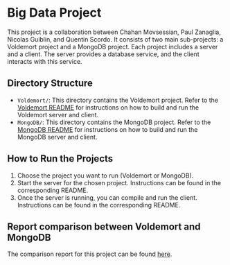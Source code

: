 # Big Data Project

This project is a collaboration between Chahan Movsessian, Paul Zanaglia, Nicolas Guiblin, and Quentin Scordo. It consists of two main sub-projects: a Voldemort project and a MongoDB project. Each project includes a server and a client. The server provides a database service, and the client interacts with this service.

## Directory Structure

- `Voldemort/`: This directory contains the Voldemort project. Refer to the [Voldemort README](./Voldemort-Engine/README.md) for instructions on how to build and run the Voldemort server and client.
- `MongoDB/`: This directory contains the MongoDB project. Refer to the [MongoDB README](./MongoDB-Engine/README.md) for instructions on how to build and run the MongoDB server and client.

## How to Run the Projects

1. Choose the project you want to run (Voldemort or MongoDB).
2. Start the server for the chosen project. Instructions can be found in the corresponding README.
3. Once the server is running, you can compile and run the client. Instructions can be found in the corresponding README.

## Report comparison between Voldemort and MongoDB

The comparison report for this project can be found [here](./Dossier_Rapport_Comparaison_Travail_ZANAGLIA_MOVSESSIAN_GUIBLIN_SCORDO_1.pdf).